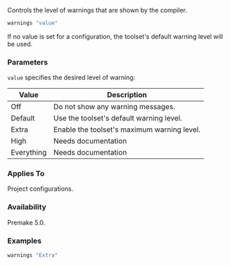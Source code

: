 Controls the level of warnings that are shown by the compiler.

```lua
warnings "value"
```

If no value is set for a configuration, the toolset's default warning level will be used.

### Parameters ###

`value` specifies the desired level of warning:

| Value       | Description                                            |
|-------------|--------------------------------------------------------|
| Off         | Do not show any warning messages.                      |
| Default     | Use the toolset's default warning level.               |
| Extra       | Enable the toolset's maximum warning level.            |
| High        | Needs documentation                                    |
| Everything  | Needs documentation                                    |

### Applies To ###

Project configurations.

### Availability ###

Premake 5.0.

### Examples ###

```lua
warnings "Extra"
```
